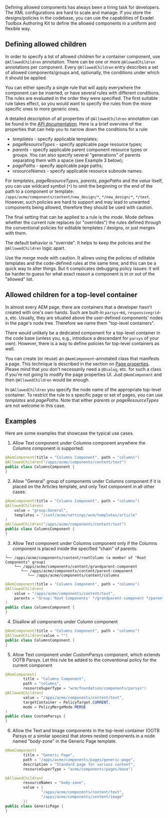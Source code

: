 <!--
layout: content
title: Managing allowed components with AllowedChildren
navTitle: Allowed Components
seoTitle: Injectors - Exadel Authoring Kit
order: 5
-->

Defining allowed components has always been a tiring task for developers. The XML configurations are hard to scale and manage. If you store the designs/policies in the codebase, you can use the capabilities of Exadel Toolbox Authoring Kit to define the allowed components in a uniform and flexible way.

## Defining allowed children

In order to specify a list of allowed children for a container component, use `@AllowedChildren` annotation.  There can be one or more `@AlowedChildren` annotations per component. Every `@AllowedChildren` entry describes a set of allowed components/groups and, optionally, the conditions under which it should be applied.

You can either specify a single rule that will apply everywhere the component can be inserted, or have several rules with different conditions. The rules are evaluated in the order they were specified. The first suitable rule takes effect, so you would want to specify the rules from the more specific ones to more generic ones.

A detailed description of all properties of `@AllowedChildren` annotation can be found in the [API documentation](https://javadoc.io/doc/com.exadel.etoolbox/etoolbox-authoring-kit-core/latest/com/exadel/aem/toolkit/api/annotations/policies/AllowedChildren.html). Here is a brief overview of the properties that can help you to narrow down the conditions for a rule:
- _templates_ - specify applicable templates;
- _pageResourceTypes_ - specify applicable page resource types;
- _parents_ - specify applicable parent component resource types or groups. You can also specify several "generations" of parents separating them with a space (see Example 3 below);
- _pagePaths_ - specify applicable page paths;
- _resourceNames_ - specify applicable resource subnode names.

For _templates_, _pageResourceTypes_, _parents_, _pagePaths_ and the _value_ itself, you can use wildcard symbol (`*`) to omit the beginning or the end of the path to a component or template: `/apps/acme/components/content/new_design/*`, `*/new_design/*`, `*/text`. However, such policies are hard to support and may lead to unwanted components being allowed, therefore they should be used with caution.

The final setting that can be applied to a rule is the _mode_. Mode defines whether the current rule replaces (or "overrides") the rules defined through the conventional policies for editable templates / designs, or just merges with them.

The default behavior is "override". It helps to keep the policies and the `@AllowedChildren` logic apart.

Use the _merge_ mode with caution. It allows using the policies of editable templates and the code-defined rules at the same time, and this can be a quick way to alter things. But it complicates debugging policy issues: it will be harder to guess for what exact reason a component is in or out of the "allowed" list.

## Allowed children for a top-level container

In almost every AEM page, there are containers that a developer hasn't created with one's own hands. Such are built-in `parsys`-es, `responsivegrid`-s, etc. Usually, they are situated above the user-defined components' nodes in the page's node tree. Therefore we name them "top-level containers".

There would unlikely be a dedicated component for a top-level container in the code base (unless you, e.g., introduce a descendant for `parsys` of your own). However, there is a way to define policies for top-level containers as well.

You can create (or reuse) an  `@AemComponent`-annotated class that manifests a page. This technique is described in the section on [Page properties](component-management/component-structure.md#page-properties-dialogs). Please mind that you don't necessarily need a `@Dialog`, etc. for such a class if you're not going to modify the page properties UI.
Just `@AemComponent` and then `@AllowedChildren` would be enough.

In `@AllowedChildren` you specify the node name of the appropriate top-level container. To restrict the rule to s specific page or set of pages, you can use _templates_ and _pagePaths_. Note that either _parents_ or _pageResourceTypes_ are not welcome in this case.


## Examples
Here are some examples that showcase the typical use cases.

1. Allow Text component under Columns component anywhere the Columns component is supported:
```java
@AemComponent(title = "Columns Component", path = "columns")
@AllowedChildren("/apps/acme/components/content/text")
public class ColumnsComponent {
}
```

2. Allow "General" group of components under Columns component if it is placed on the Articles template, and only Text component in all other cases:
```java
@AemComponent(title = "Columns Component", path = "columns")
@AllowedChildren(
    value = "group:General",
    templates = "/conf/acme/settings/wcm/templates/article"
)
@AllowedChildren("/apps/acme/components/content/text")
public class ColumnsComponent {
}
```

3. Allow Text component under Columns component only if the Columns component is placed inside the specified "chain" of parents:
``` text
└── /apps/acme/components/content/rootColumn (a member of "Root Components" group)
    └── /apps/acme/components/content/grandparent-component
       └── /apps/acme/components/content/parent-component
          └── /apps/acme/components/content/columns
```
```java
@AemComponent(title = "Columns Component", path = "columns")
@AllowedChildren(
    value = "/apps/acme/components/content/text",
    parents = "Group:'Root Components' */grandparent-component */parent-component"
)
public class ColumnsComponent {
}
```

4. Disallow all components under Column component
```java
@AemComponent(title = "Columns Component", path = "columns")
@AllowedChildren(value = "")
public class ColumnsComponent {
}
```

5. Allow Text component under CustomParsys component, which extends OOTB Parsys. Let this rule be added to the conventional policy for the current component
```java
@AemComponent(
        title = "Columns Component",
        path = "columns",
        resourceSuperType = "wcm/foundation/components/parsys")
@AllowedChildren(
        value = "/apps/acme/components/content/text",
        targetContainer = PolicyTarget.CURRENT,
        mode = PolicyMergeMode.MERGE
)
public class CustomParsys {
}
```

6. Allow the Text and Image components in the top-level container (OOTB Parsys or a similar species) that stores nested components in a node named "body-zone" in the Generic Page template.
```java
@AemComponent(
        title = "Generic Page",
        path = "/apps/acme/components/pages/generic-page",
        description = "Standard page for various content",
        resourceSuperType = "acme/components/pages/base")

@AllowedChildren(
        resourceNames = "body-zone",
        value = {
                "/apps/acme/components/content/text",
                "/apps/acme/components/content/image"
        })
public class GenericPage {
}

```
